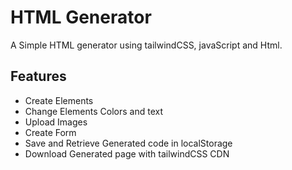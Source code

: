 # HTML Generator

A Simple HTML generator using tailwindCSS, javaScript and Html.

## Features

- Create Elements
- Change Elements Colors and text
- Upload Images
- Create Form
- Save and Retrieve Generated code in localStorage
- Download Generated page with tailwindCSS CDN